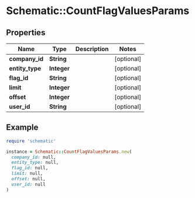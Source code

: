 # Schematic::CountFlagValuesParams

## Properties

| Name | Type | Description | Notes |
| ---- | ---- | ----------- | ----- |
| **company_id** | **String** |  | [optional] |
| **entity_type** | **Integer** |  | [optional] |
| **flag_id** | **String** |  | [optional] |
| **limit** | **Integer** |  | [optional] |
| **offset** | **Integer** |  | [optional] |
| **user_id** | **String** |  | [optional] |

## Example

```ruby
require 'schematic'

instance = Schematic::CountFlagValuesParams.new(
  company_id: null,
  entity_type: null,
  flag_id: null,
  limit: null,
  offset: null,
  user_id: null
)
```

